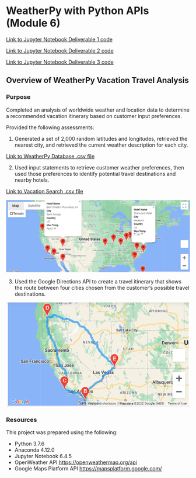 # WeatherPy with Python APIs (Module 6)

[Link to Jupyter Notebook Deliverable 1 code](Weather_Database.ipynb)

[Link to Jupyter Notebook Deliverable 2 code](vacation_search.ipynb)

[Link to Jupyter Notebook Deliverable 3 code](vacation_Itinerary.ipynb)

## Overview of WeatherPy Vacation Travel Analysis

### Purpose
Completed an analysis of worldwide weather and location data to determine a recommended vacation itinerary based on customer input preferences.

Provided the following assessments:

1. Generated a set of 2,000 random latitudes and longitudes, retrieved the nearest city, and retrieved the current weather description for each city. 

[Link to WeatherPy Database .csv file](weather_database/WeatherPy_Database.csv)

2. Used input statements to retrieve customer weather preferences, then used those preferences to identify potential travel destinations and nearby hotels. 

[Link to Vacation Search .csv file](vacation_search/WeatherPy_Vacation.csv)

![Travel Destinations for Customer Weather Preference (70-75 degrees)](WeatherPy_vacation_map3.png)

3. Used the Google Directions API to create a travel itinerary that shows the route between four cities chosen from the customer’s possible travel destinations. 

![Recommended Travel Itinerary)](vacation_itinerary/WeatherPy_travel_map.png)

### Resources

This project was prepared using the following:
* Python 3.7.6
* Anaconda 4.12.0
* Jupyter Notebook 6.4.5
* OpenWeather API  https://openweathermap.org/api
* Google Maps Platform API https://mapsplatform.google.com/ 
